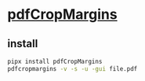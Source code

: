 # [pdfCropMargins](https://github.com/abarker/pdfCropMargins)

## install

```sh
pipx install pdfCropMargins
pdfcropmargins -v -s -u -gui file.pdf
```
